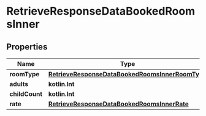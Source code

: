
# RetrieveResponseDataBookedRoomsInner

## Properties
Name | Type | Description | Notes
------------ | ------------- | ------------- | -------------
**roomType** | [**RetrieveResponseDataBookedRoomsInnerRoomType**](RetrieveResponseDataBookedRoomsInnerRoomType.md) |  |  [optional]
**adults** | **kotlin.Int** |  |  [optional]
**childCount** | **kotlin.Int** |  |  [optional]
**rate** | [**RetrieveResponseDataBookedRoomsInnerRate**](RetrieveResponseDataBookedRoomsInnerRate.md) |  |  [optional]



